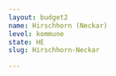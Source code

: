 ```yaml
---
layout: budget2
name: Hirschhorn (Neckar)
level: kommune
state: HE
slug: Hirschhorn-Neckar

---
```



